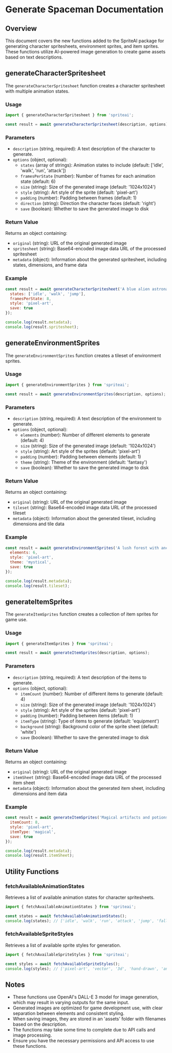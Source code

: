 # Generate Spaceman Documentation

## Overview

This document covers the new functions added to the SpriteAI package for generating character spritesheets, environment sprites, and item sprites. These functions utilize AI-powered image generation to create game assets based on text descriptions.

## generateCharacterSpritesheet

The `generateCharacterSpritesheet` function creates a character spritesheet with multiple animation states.

### Usage

```javascript
import { generateCharacterSpritesheet } from 'spriteai';

const result = await generateCharacterSpritesheet(description, options);
```

### Parameters

- `description` (string, required): A text description of the character to generate.
- `options` (object, optional):
  - `states` (array of strings): Animation states to include (default: ['idle', 'walk', 'run', 'attack'])
  - `framesPerState` (number): Number of frames for each animation state (default: 6)
  - `size` (string): Size of the generated image (default: '1024x1024')
  - `style` (string): Art style of the sprite (default: 'pixel-art')
  - `padding` (number): Padding between frames (default: 1)
  - `direction` (string): Direction the character faces (default: 'right')
  - `save` (boolean): Whether to save the generated image to disk

### Return Value

Returns an object containing:
- `original` (string): URL of the original generated image
- `spritesheet` (string): Base64-encoded image data URL of the processed spritesheet
- `metadata` (object): Information about the generated spritesheet, including states, dimensions, and frame data

### Example

```javascript
const result = await generateCharacterSpritesheet('A blue alien astronaut', {
  states: ['idle', 'walk', 'jump'],
  framesPerState: 8,
  style: 'pixel-art',
  save: true
});

console.log(result.metadata);
console.log(result.spritesheet);
```

## generateEnvironmentSprites

The `generateEnvironmentSprites` function creates a tileset of environment sprites.

### Usage

```javascript
import { generateEnvironmentSprites } from 'spriteai';

const result = await generateEnvironmentSprites(description, options);
```

### Parameters

- `description` (string, required): A text description of the environment to generate.
- `options` (object, optional):
  - `elements` (number): Number of different elements to generate (default: 4)
  - `size` (string): Size of the generated image (default: '1024x1024')
  - `style` (string): Art style of the sprites (default: 'pixel-art')
  - `padding` (number): Padding between elements (default: 1)
  - `theme` (string): Theme of the environment (default: 'fantasy')
  - `save` (boolean): Whether to save the generated image to disk

### Return Value

Returns an object containing:
- `original` (string): URL of the original generated image
- `tileset` (string): Base64-encoded image data URL of the processed tileset
- `metadata` (object): Information about the generated tileset, including dimensions and tile data

### Example

```javascript
const result = await generateEnvironmentSprites('A lush forest with ancient ruins', {
  elements: 6,
  style: 'pixel-art',
  theme: 'mystical',
  save: true
});

console.log(result.metadata);
console.log(result.tileset);
```

## generateItemSprites

The `generateItemSprites` function creates a collection of item sprites for game use.

### Usage

```javascript
import { generateItemSprites } from 'spriteai';

const result = await generateItemSprites(description, options);
```

### Parameters

- `description` (string, required): A text description of the items to generate.
- `options` (object, optional):
  - `itemCount` (number): Number of different items to generate (default: 4)
  - `size` (string): Size of the generated image (default: '1024x1024')
  - `style` (string): Art style of the sprites (default: 'pixel-art')
  - `padding` (number): Padding between items (default: 1)
  - `itemType` (string): Type of items to generate (default: 'equipment')
  - `background` (string): Background color of the sprite sheet (default: 'white')
  - `save` (boolean): Whether to save the generated image to disk

### Return Value

Returns an object containing:
- `original` (string): URL of the original generated image
- `itemSheet` (string): Base64-encoded image data URL of the processed item sheet
- `metadata` (object): Information about the generated item sheet, including dimensions and item data

### Example

```javascript
const result = await generateItemSprites('Magical artifacts and potions', {
  itemCount: 8,
  style: 'pixel-art',
  itemType: 'magical',
  save: true
});

console.log(result.metadata);
console.log(result.itemSheet);
```

## Utility Functions

### fetchAvailableAnimationStates

Retrieves a list of available animation states for character spritesheets.

```javascript
import { fetchAvailableAnimationStates } from 'spriteai';

const states = await fetchAvailableAnimationStates();
console.log(states); // ['idle', 'walk', 'run', 'attack', 'jump', 'fall', 'hurt', 'die']
```

### fetchAvailableSpriteStyles

Retrieves a list of available sprite styles for generation.

```javascript
import { fetchAvailableSpriteStyles } from 'spriteai';

const styles = await fetchAvailableSpriteStyles();
console.log(styles); // ['pixel-art', 'vector', '3d', 'hand-drawn', 'anime']
```

## Notes

- These functions use OpenAI's DALL-E 3 model for image generation, which may result in varying outputs for the same input.
- Generated images are optimized for game development use, with clear separation between elements and consistent styling.
- When saving images, they are stored in an 'assets' folder with filenames based on the description.
- The functions may take some time to complete due to API calls and image processing.
- Ensure you have the necessary permissions and API access to use these functions.
